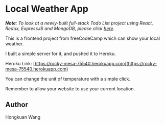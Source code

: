 # Local Weather App

*__Note__: To look at a newly-built full-stack Todo List project using React, Redux, ExpressJS and MongoDB, please click [here](https://github.com/hongkuancn/todo-list).*

This is a frontend project from freeCodeCamp which can show your local weather.

I built a simple server for it, and pushed it to Heroku.

Heroku Link: [https://rocky-mesa-75540.herokuapp.com](https://rocky-mesa-75540.herokuapp.com)

You can change the unit of temperature with a simple click.

Remember to allow your website to use your current location.

## Author

Hongkuan Wang

